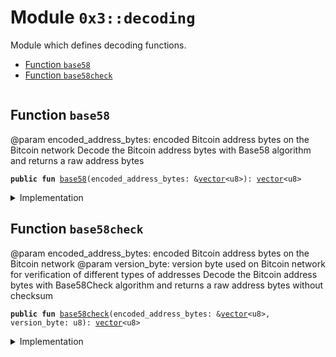 
<a name="0x3_decoding"></a>

# Module `0x3::decoding`

Module which defines decoding functions.


-  [Function `base58`](#0x3_decoding_base58)
-  [Function `base58check`](#0x3_decoding_base58check)


<pre><code></code></pre>



<a name="0x3_decoding_base58"></a>

## Function `base58`

@param encoded_address_bytes: encoded Bitcoin address bytes on the Bitcoin network
Decode the Bitcoin address bytes with Base58 algorithm and returns a raw address bytes


<pre><code><b>public</b> <b>fun</b> <a href="decoding.md#0x3_decoding_base58">base58</a>(encoded_address_bytes: &<a href="">vector</a>&lt;u8&gt;): <a href="">vector</a>&lt;u8&gt;
</code></pre>



<details>
<summary>Implementation</summary>


<pre><code><b>native</b> <b>public</b> <b>fun</b> <a href="decoding.md#0x3_decoding_base58">base58</a>(encoded_address_bytes: &<a href="">vector</a>&lt;u8&gt;): <a href="">vector</a>&lt;u8&gt;;
</code></pre>



</details>

<a name="0x3_decoding_base58check"></a>

## Function `base58check`

@param encoded_address_bytes: encoded Bitcoin address bytes on the Bitcoin network
@param version_byte: version byte used on Bitcoin network for verification of different types of addresses
Decode the Bitcoin address bytes with Base58Check algorithm and returns a raw address bytes without checksum


<pre><code><b>public</b> <b>fun</b> <a href="decoding.md#0x3_decoding_base58check">base58check</a>(encoded_address_bytes: &<a href="">vector</a>&lt;u8&gt;, version_byte: u8): <a href="">vector</a>&lt;u8&gt;
</code></pre>



<details>
<summary>Implementation</summary>


<pre><code><b>native</b> <b>public</b> <b>fun</b> <a href="decoding.md#0x3_decoding_base58check">base58check</a>(encoded_address_bytes: &<a href="">vector</a>&lt;u8&gt;, version_byte: u8): <a href="">vector</a>&lt;u8&gt;;
</code></pre>



</details>
